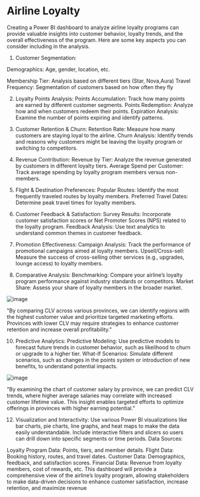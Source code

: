 # Airline Loyalty


Creating a Power BI dashboard to analyze airline loyalty programs can provide valuable insights into customer behavior, loyalty trends, and the overall effectiveness of the program. Here are some key aspects you can consider including in the analysis.

1. Customer Segmentation:

Demographics: Age, gender, location, etc.

Membership Tier: 
Analysis based on different tiers (Star, Nova,Aura)
Travel Frequency: Segmentation of customers based on how often they fly


2. Loyalty Points Analysis:
Points Accumulation: Track how many points are earned by different customer segments.
Points Redemption: Analyze how and when customers redeem their points.
Expiration Analysis: Examine the number of points expiring and identify patterns.

3. Customer Retention & Churn:
Retention Rate: Measure how many customers are staying loyal to the airline.
Churn Analysis: Identify trends and reasons why customers might be leaving the loyalty program or switching to competitors.

4. Revenue Contribution:
Revenue by Tier: Analyze the revenue generated by customers in different loyalty tiers.
Average Spend per Customer: Track average spending by loyalty program members versus non-members.

5. Flight & Destination Preferences:
Popular Routes: Identify the most frequently traveled routes by loyalty members.
Preferred Travel Dates: Determine peak travel times for loyalty members.

6. Customer Feedback & Satisfaction:
Survey Results: Incorporate customer satisfaction scores or Net Promoter Scores (NPS) related to the loyalty program.
Feedback Analysis: Use text analytics to understand common themes in customer feedback.

7. Promotion Effectiveness:
Campaign Analysis: Track the performance of promotional campaigns aimed at loyalty members.
Upsell/Cross-sell: Measure the success of cross-selling other services (e.g., upgrades, lounge access) to loyalty members.

8. Comparative Analysis:
Benchmarking: Compare your airline’s loyalty program performance against industry standards or competitors.
Market Share: Assess your share of loyalty members in the broader market.

![image](https://github.com/user-attachments/assets/0ab92dbd-6f90-43ca-b671-cc8e882b4fdd)

"By comparing CLV across various provinces, we can identify regions with the highest customer value and prioritize targeted marketing efforts. Provinces with lower CLV may require strategies to enhance customer retention and increase overall profitability."


10. Predictive Analytics:
Predictive Modeling: Use predictive models to forecast future trends in customer behavior, such as likelihood to churn or upgrade to a higher tier.
What-If Scenarios: Simulate different scenarios, such as changes in the points system or introduction of new benefits, to understand potential impacts.

![image](https://github.com/user-attachments/assets/7b372b61-470e-40ef-8569-192f9d2a434f)

"By examining the chart of customer salary by province, we can predict CLV trends, where higher average salaries may correlate with increased customer lifetime value. This insight enables targeted efforts to optimize offerings in provinces with higher earning potential."


12. Visualization and Interactivity:
Use various Power BI visualizations like bar charts, pie charts, line graphs, and heat maps to make the data easily understandable.
Include interactive filters and slicers so users can drill down into specific segments or time periods.
Data Sources:

Loyalty Program Data: Points, tiers, and member details.
Flight Data: Booking history, routes, and travel dates.
Customer Data: Demographics, feedback, and satisfaction scores.
Financial Data: Revenue from loyalty members, cost of rewards, etc.
This dashboard will provide a comprehensive view of the airline’s loyalty program, allowing stakeholders to make data-driven decisions to enhance customer satisfaction, increase retention, and maximize revenue
